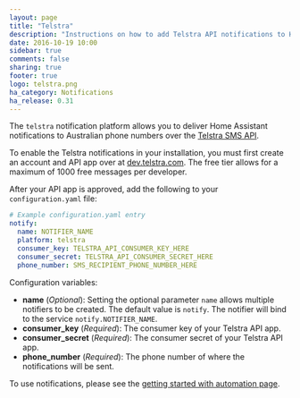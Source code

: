 ```yaml
---
layout: page
title: "Telstra"
description: "Instructions on how to add Telstra API notifications to Home Assistant."
date: 2016-10-19 10:00
sidebar: true
comments: false
sharing: true
footer: true
logo: telstra.png
ha_category: Notifications
ha_release: 0.31
---
```



The `telstra` notification platform allows you to deliver Home Assistant notifications to Australian phone numbers over the [Telstra SMS API](https://dev.telstra.com/content/sms-api-0).

To enable the Telstra notifications in your installation, you must first create an account and API app over at [dev.telstra.com](https://dev.telstra.com/). The free tier allows for a maximum of 1000 free messages per developer.

After your API app is approved, add the following to your `configuration.yaml` file:

```yaml
# Example configuration.yaml entry
notify:
  name: NOTIFIER_NAME
  platform: telstra
  consumer_key: TELSTRA_API_CONSUMER_KEY_HERE
  consumer_secret: TELSTRA_API_CONSUMER_SECRET_HERE
  phone_number: SMS_RECIPIENT_PHONE_NUMBER_HERE
```

Configuration variables:

- **name** (*Optional*): Setting the optional parameter `name` allows multiple notifiers to be created. The default value is `notify`. The notifier will bind to the service `notify.NOTIFIER_NAME`.
- **consumer_key** (*Required*): The consumer key of your Telstra API app.
- **consumer_secret** (*Required*): The consumer secret of your Telstra API app.
- **phone_number** (*Required*): The phone number of where the notifications will be sent.

To use notifications, please see the [getting started with automation page](/getting-started/automation/).
